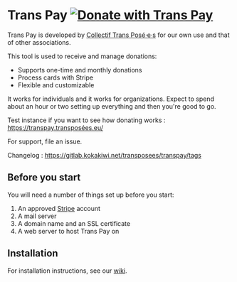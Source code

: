 # Trans Pay [![Donate with Trans Pay](https://dons.xn--transposes-i7a.eu/static/donate-with-transpay.png)](https://dons.transposées.eu/)

Trans Pay is developed by [Collectif Trans Posé·e·s](https://transposées.eu) for our own use and that of other associations.

This tool is used to receive and manage donations:

* Supports one-time and monthly donations
* Process cards with Stripe
* Flexible and customizable

It works for individuals and it works for organizations. Expect to
spend about an hour or two setting up everything and then you're good to go.

Test instance if you want to see how donating works : https://transpay.transposées.eu/

For support, file an issue.

Changelog : https://gitlab.kokakiwi.net/transposees/transpay/tags

## Before you start

You will need a number of things set up before you start:

1. An approved [Stripe](https://stripe.com/) account
1. A mail server
1. A domain name and an SSL certificate
1. A web server to host Trans Pay on

## Installation

For installation instructions, see our [wiki](https://gitlab.kokakiwi.net/transposees/transpay/wikis/home).